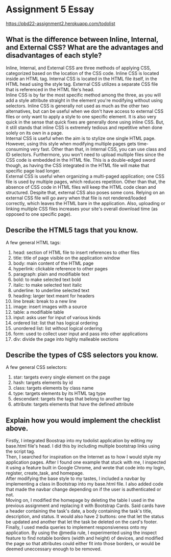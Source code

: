 # Assignment 5 Essay

https://pbd22-assignment2.herokuapp.com/todolist <br>

## What is the difference between Inline, Internal, and External CSS? What are the advantages and disadvantages of each style?
Inline, Internal, and External CSS are three methods of applying CSS, categorized based on the location of the CSS code. Inline CSS is located inside an HTML tag. Internal CSS is located in the HTML file itself, in the HTML head using the style tag. External CSS utilizes a separate CSS file that is referenced in the HTML file's head. 
<br>
Inline CSS is by far the most specific method among the three, as you will add a style attribute straight in the element you're modifying without using selectors. Inline CSS is generally not used as much as the other two alternatives, but can be useful when we don't have access to external CSS files or only want to apply a style to one specific element. It is also very quick in the sense that quick fixes are generally done using inline CSS. But, it still stands that inline CSS is extremely tedious and repetitive when done solely on its own in a page.
<br>
Internal CSS is useful when the aim is to stylize one single HTML page. However, using this style when modifying multiple pages gets time-consuming very fast. Other than that, in Internal CSS, you can use class and ID selectors. Furthermore, you won't need to upload multiple files since the CSS code is embedded in the HTML file. This is a double-edged sword though, as having the CSS integrated in the HTML file will make that specific page load longer.<br>
External CSS is useful when organizing a multi-paged application; one CSS file is used by multiple pages, which reduces repetition. Other than that, the absence of CSS code in HTML files will keep the HTML code clean and structured. Despite that, external CSS also poses some cons. Relying on an external CSS file will go awry when that file is not rendered/loaded correctly, which leaves the HTML bare in the application. Also, uploading or linking multiple CSS files increases your site's overall download time (as opposed to one specific page).
<br>

## Describe the HTML5 tags that you know.
A few general HTML tags: <ol>
<li>head: section of HTML file to insert references to other files</li>
<li>title: title of page visible on the application window</li>
<li>body: main content of the HTML page</li>
<li>hyperlink: clickable reference to other pages</li>
<li>paragraph: plain and modifiable text</li>
<li>bold: to make selected text bold</li>
<li>italic: to make selected text italic</li>
<li>underline: to underline selected text</li>
<li>heading: larger text meant for headers</li>
<li>line break: break to a new line</li>
<li>image: insert images with a source</li>
<li>table: a modifiable table</li>
<li>input: asks user for input of various kinds</li>
<li>ordered list: list that has logical ordering</li>
<li>unordered list: list without logical ordering</li>
<li>form: used to collect user input and pass into other applications</li>
<li>div: divide the page into highly malleable sections</li>
</ol>

## Describe the types of CSS selectors you know.
A few general CSS selectors: <ol>
<li> star: targets every single element on the page
<li> hash: targets elements by id
<li> class: targets elements by class name
<li> type: targets elements by its HTML tag type
<li> descendant: targets the tags that belong to another tag
<li> attribute: targets elements that have the defined attribute
</ol>

## Explain how you would implement the checklist above.
Firstly, I integrated Boostrap into my todolist application by editing my base.html file's head. I did this by including multiple bootstrap links using the script tag. <br>
Then, I searched for inspiration on the Internet as to how I would style my application pages. After I found one example that stuck with me, I inspected it using a feature built in Google Chrome, and wrote that code into my login, register, create_task, and homepage. <br>
After modifying the base style to my tastes, I included a navbar by implementing a class in Bootstrap into my base.html file. I also added code that made the navbar change depending on if the user is authenticated or not. <br>
Moving on, I modified the homepage by deleting the table I used in the previous assignment and replacing it with Bootstrap Cards. Said cards have a header containing the task's date, a body containing the task's title, description, and status. It would also have 2 buttons: one that let the status be updated and another that let the task be deleted on the card's footer. <br>
Finally, I used media queries to implement responsiveness onto my application. By using the @media rule, I experimented using the inspect feature to find notable borders (width and height) of devices, and modified the page so that attributes could either fit into those borders, or would be deemed uneccessary enough to be removed. <br>
